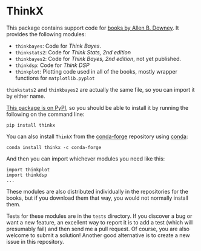 # ThinkX

This package contains support code for [books by Allen B. Downey](http://greenteapress.com/wp/).  It provides the following modules:

* `thinkbayes`: Code for *Think Bayes*.
* `thinkstats2`: Code for *Think Stats, 2nd edition*
* `thinkbayes2`: Code for *Think Bayes, 2nd edition*, not yet published.
* `thinkdsp`: Code for *Think DSP*
* `thinkplot`: Plotting code used in all of the books, mostly wrapper functions for `matplotlib.pyplot`

`thinkstats2` and `thinkbayes2` are actually the same file, so you can import it by either name.

[This package is on PyPI](https://pypi.python.org/pypi?name=thinkx&:action=display), so you should be able to install it by running the following on the command line:

    pip install thinkx

You can also install `ThinkX` from the [conda-forge](https://conda-forge.github.io/) repository using [conda](https://www.continuum.io/downloads):

    conda install thinkx -c conda-forge

And then you can import whichever modules you need like this:

    import thinkplot
    import thinkdsp
    ...

These modules are also distributed individually in the repositories for the books, but if you download them that way, you would not normally install them.

Tests for these modules are in the `tests` directory.  If you discover a bug or want a new feature, an excellent way to report it is to add a test (which will presumably fail) and then send me a pull request.  Of course, you are also welcome to submit a solution!  Another good alternative is to create a new issue in this repository.
